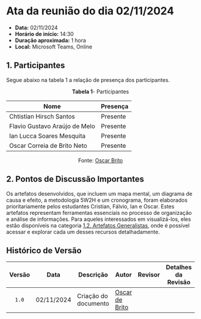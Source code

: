 # Ata da reunião do dia 02/11/2024


- **Data:** 02/11/2024
- **Horário de início:** 14:30
- **Duração aproximada:** 1 hora
- **Local:** Microsoft Teams, Online


## <a>1. Participantes</a>

Segue abaixo na tabela 1 a relação de presença dos participantes.

<center>

**Tabela 1**- Participantes

| Nome                                | Presença |
| ----------------------------------- | -------- |
| Chtistian Hirsch Santos             |    Presente     |
| Flavio Gustavo Araújo de Melo       |    Presente     |
| Ian Lucca Soares Mesquita           |    Presente     |
| Oscar Correia de Brito Neto         |    Presente     |


Fonte: <a href="https://github.com/OscarDeBrito
" target="_blank">Oscar Brito</a> 

</center>


## <a>2. Pontos de Discussão Importantes</a>

Os artefatos desenvolvidos, que incluem um mapa mental, um diagrama de causa e efeito, a metodologia 5W2H e um cronograma, foram elaborados prioritariamente pelos estudantes Cristian, Fálvio, Ian e Oscar. Estes artefatos representam ferramentas essenciais no processo de organização e análise de informações. Para aqueles interessados em visualizá-los, eles estão disponíveis na categoria [1.2. Artefatos Generalistas](/Artefatos/artefato.md), onde é possível acessar e explorar cada um desses recursos detalhadamente.







## <a>Histórico de Versão</a>

|Versão|Data|Descrição|Autor|Revisor| Detalhes da Revisão
|:----:|----|---------|-----|:-------:|-------|
|`1.0`| 02/11/2024 | Criação do documento |[Oscar de Brito](https://github.com/OscarDeBrito) | | | 

